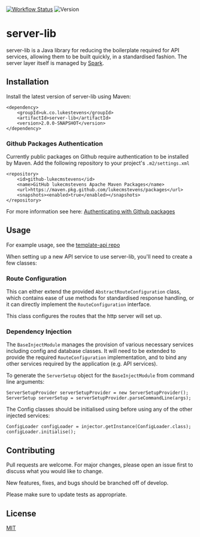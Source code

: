 [![Workflow Status][workflow-badge]][workflow-url]
![Version][version-badge] 

# server-lib
server-lib is a Java library for reducing the boilerplate required for API services, allowing them to be built quickly, in a standardised fashion.
The server layer itself is managed by [Spark][spark-repo].

## Installation

Install the latest version of server-lib using Maven:

```	
<dependency>
	<groupId>uk.co.lukestevens</groupId>
	<artifactId>server-lib</artifactId>
	<version>2.0.0-SNAPSHOT</version>
</dependency>
```

### Github Packages Authentication
Currently public packages on Github require authentication to be installed by Maven. Add the following repository to your project's `.m2/settings.xml`

```
<repository>
	<id>github-lukecmstevens</id>
	<name>GitHub lukecmstevens Apache Maven Packages</name>
	<url>https://maven.pkg.github.com/lukecmstevens/packages</url>
	<snapshots><enabled>true</enabled></snapshots>
</repository>
```

For more information see here: [Authenticating with Github packages][gh-package-auth]

## Usage
For example usage, see the [template-api repo][template-api-repo]

When setting up a new API service to use server-lib, you'll need to create a few classes:

### Route Configuration
This can either extend the provided `AbstractRouteConfiguration` class, which contains ease of use methods for standardised response handling,
or it can directly implement the `RouteConfiguration` interface.

This class configures the routes that the http server will set up.

### Dependency Injection
The `BaseInjectModule` manages the provision of various necessary services including config and database classes.
It will need to be extended to provide the required `RouteConfiguration` implementation, and to bind any other services required by
the application (e.g. API services).

To generate the `ServerSetup` object for the `BaseInjectModule` from command line arguments:

```
ServerSetupProvider serverSetupProvider = new ServerSetupProvider();
ServerSetup serverSetup = serverSetupProvider.parseCommandLine(args);
```

The Config classes should be initialised using before using any of the other injected services:

```
ConfigLoader configLoader = injector.getInstance(ConfigLoader.class);
configLoader.initialise();
```

## Contributing
Pull requests are welcome. For major changes, please open an issue first to discuss what you would like to change.

New features, fixes, and bugs should be branched off of develop.

Please make sure to update tests as appropriate.

## License
[MIT][mit-license]

[gh-package-auth]: https://docs.github.com/en/free-pro-team@latest/packages/guides/configuring-apache-maven-for-use-with-github-packages#authenticating-to-github-packages
[workflow-badge]: https://github.com/lukecmstevens/server-lib/workflows/Maven%20Package/badge.svg?branch=develop
[workflow-url]: https://github.com/lukecmstevens/server-lib/actions?query=workflow%3A%22Maven+Package%22
[version-badge]: https://img.shields.io/badge/version-2.0.0--SNAPSHOT-red
[mit-license]: https://choosealicense.com/licenses/mit/
[template-api-repo]: https://github.com/lukecmstevens/template-api
[spark-repo]: https://github.com/perwendel/spark
